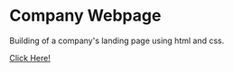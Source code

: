 <h1>Company Webpage</h1>

<p>Building of a company's landing page using html and css.</p>

<a href="https://celadon-arithmetic-0af0d3.netlify.app">Click Here!</a>
